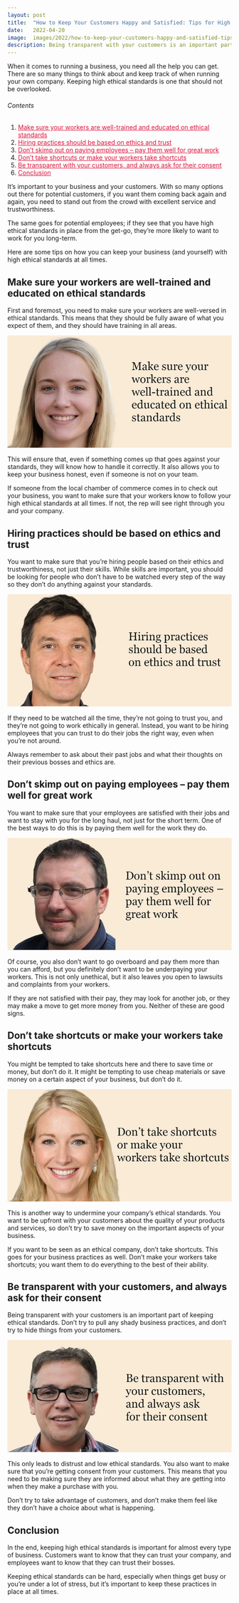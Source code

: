 ```yaml
---
layout: post
title:  "How to Keep Your Customers Happy and Satisfied: Tips for High Ethical Standards"
date:   2022-04-20
image:  images/2022/how-to-keep-your-customers-happy-and-satisfied-tips-for-high-ethical-standards.jpg
description: Being transparent with your customers is an important part of keeping ethical standards.
---
```



When it comes to running a business, you need all the help you can get. There are so many things to think about and keep track of when running your own company. Keeping high ethical standards is one that should not be overlooked.

<h6>Contents</h6>

<ol>
  <li><a href="#go1" style="color: #DC143C"> Make sure your workers are well-trained and educated on ethical standards </a></li>
  <li><a href="#go2" style="color: #DC143C"> Hiring practices should be based on ethics and trust </a></li>
  <li><a href="#go3" style="color: #DC143C"> Don’t skimp out on paying employees – pay them well for great work </a></li>
  <li><a href="#go4" style="color: #DC143C"> Don’t take shortcuts or make your workers take shortcuts </a></li>
  <li><a href="#go5" style="color: #DC143C"> Be transparent with your customers, and always ask for their consent </a></li>
  <li><a href="#go6" style="color: #DC143C"> Conclusion </a></li>
</ol> 

It’s important to your business and your customers. With so many options out there for potential customers, if you want them coming back again and again, you need to stand out from the crowd with excellent service and trustworthiness.

The same goes for potential employees; if they see that you have high ethical standards in place from the get-go, they’re more likely to want to work for you long-term.

Here are some tips on how you can keep your business (and yourself) with high ethical standards at all times.

<a id="go1"> </a>
## Make sure your workers are well-trained and educated on ethical standards

First and foremost, you need to make sure your workers are well-versed in ethical standards. This means that they should be fully aware of what you expect of them, and they should have training in all areas.

![Make sure your workers are well-trained and educated on ethical standards](/images/2022/04/20/make-sure-your-workers-are-well-trained-and-educated-on-ethical-standards.jpg)

This will ensure that, even if something comes up that goes against your standards, they will know how to handle it correctly. It also allows you to keep your business honest, even if someone is not on your team.

If someone from the local chamber of commerce comes in to check out your business, you want to make sure that your workers know to follow your high ethical standards at all times. If not, the rep will see right through you and your company.

<a id="go2"> </a>
## Hiring practices should be based on ethics and trust

You want to make sure that you’re hiring people based on their ethics and trustworthiness, not just their skills. While skills are important, you should be looking for people who don’t have to be watched every step of the way so they don’t do anything against your standards.

![Hiring practices should be based on ethics and trust](/images/2022/04/20/hiring-practices-should-be-based-on-ethics-and-trust.jpg)

If they need to be watched all the time, they’re not going to trust you, and they’re not going to work ethically in general. Instead, you want to be hiring employees that you can trust to do their jobs the right way, even when you’re not around.

Always remember to ask about their past jobs and what their thoughts on their previous bosses and ethics are.

<a id="go3"> </a>
## Don’t skimp out on paying employees – pay them well for great work

You want to make sure that your employees are satisfied with their jobs and want to stay with you for the long haul, not just for the short term. One of the best ways to do this is by paying them well for the work they do.

![Don’t skimp out on paying employees – pay them well for great work](/images/2022/04/20/dont-skimp-out-on-paying-employees--pay-them-well-for-great-work.jpg)

Of course, you also don’t want to go overboard and pay them more than you can afford, but you definitely don’t want to be underpaying your workers. This is not only unethical, but it also leaves you open to lawsuits and complaints from your workers.

If they are not satisfied with their pay, they may look for another job, or they may make a move to get more money from you. Neither of these are good signs.

<a id="go4"> </a>
## Don’t take shortcuts or make your workers take shortcuts

You might be tempted to take shortcuts here and there to save time or money, but don’t do it. It might be tempting to use cheap materials or save money on a certain aspect of your business, but don’t do it.

![Don’t take shortcuts or make your workers take shortcuts](/images/2022/04/20/dont-take-shortcuts-or-make-your-workers-take-shortcuts.jpg)

This is another way to undermine your company’s ethical standards. You want to be upfront with your customers about the quality of your products and services, so don’t try to save money on the important aspects of your business.

If you want to be seen as an ethical company, don’t take shortcuts. This goes for your business practices as well. Don’t make your workers take shortcuts; you want them to do everything to the best of their ability.

<a id="go5"> </a>
## Be transparent with your customers, and always ask for their consent

Being transparent with your customers is an important part of keeping ethical standards. Don’t try to pull any shady business practices, and don’t try to hide things from your customers.

![Be transparent with your customers, and always ask for their consent](/images/2022/04/20/be-transparent-with-your-customers-and-always-ask-for-their-consent.jpg)

This only leads to distrust and low ethical standards. You also want to make sure that you’re getting consent from your customers. This means that you need to be making sure they are informed about what they are getting into when they make a purchase with you.

Don’t try to take advantage of customers, and don’t make them feel like they don’t have a choice about what is happening.

<a id="go6"> </a>
## Conclusion

In the end, keeping high ethical standards is important for almost every type of business. Customers want to know that they can trust your company, and employees want to know that they can trust their bosses.

Keeping ethical standards can be hard, especially when things get busy or you’re under a lot of stress, but it’s important to keep these practices in place at all times.
